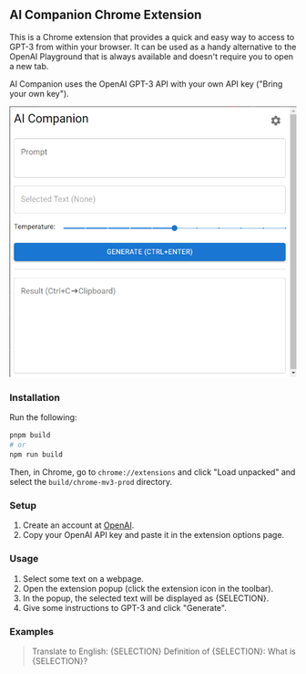 ## AI Companion Chrome Extension

This is a Chrome extension that provides a quick and easy way to access to GPT-3 from within your browser. It can be used as a handy alternative to the OpenAI Playground that is always available and doesn't require you to open a new tab.

AI Companion uses the OpenAI GPT-3 API with your own API key ("Bring your own key").

![AI Companion Screenshot](screenshot.png "Screenshot")

### Installation

Run the following:

```bash
pnpm build
# or
npm run build
```

Then, in Chrome, go to `chrome://extensions` and click "Load unpacked" and select the `build/chrome-mv3-prod` directory. 

### Setup

1. Create an account at [OpenAI](https://beta.openai.com/).
2. Copy your OpenAI API key and paste it in the extension options page.

### Usage

1. Select some text on a webpage.
2. Open the extension popup (click the extension icon in the toolbar).
3. In the popup, the selected text will be displayed as {SELECTION}.
4. Give some instructions to GPT-3 and click "Generate".

### Examples

> Translate to English: {SELECTION}
> Definition of {SELECTION}:
> What is {SELECTION}?
